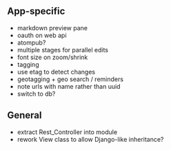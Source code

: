 ## App-specific

* markdown preview pane
* oauth on web api
* atompub?
* multiple stages for parallel edits
* font size on zoom/shrink
* tagging
* use etag to detect changes
* geotagging + geo search / reminders
* note urls with name rather than uuid
* switch to db?

## General

* extract Rest_Controller into module
* rework View class to allow Django-like inheritance?
